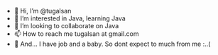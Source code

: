 - 👋 Hi, I’m @tugalsan
- 👀 I’m interested in Java, learning Java
- 💞️ I’m looking to collaborate on Java
- 📫 How to reach me tugalsan at gmail.com
- 👶 And... I have job and a baby. So dont expect to much from me :..(

